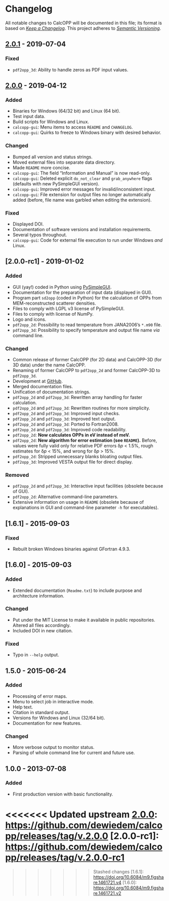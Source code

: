 # Changelog
All notable changes to CalcOPP will be documented in this file; its format is based on [*Keep a Changelog*](https://keepachangelog.com/en/1.0.0/). This project adheres to [*Semantic Versioning*](https://semver.org/spec/v2.0.0.html).

## [2.0.1] - 2019-07-04
### Fixed
- `pdf2opp_3d`: Ability to handle zeros as PDF input values.

## [2.0.0] - 2019-04-12
### Added
- Binaries for Windows (64/32 bit) and Linux (64 bit).
- Test input data.
- Build scripts for Windows and Linux.
- `calcopp-gui`: Menu items to access `README` and `CHANGELOG`.
- `calcopp-gui`: Quirks to freeze to Windows binary with desired behavior.

### Changed
- Bumped all version and status strings.
- Moved external files into separate data directory.
- Made `README` more concise.
- `calcopp-gui`: The field “Information and Manual” is now read-only.
- `calcopp-gui`: Deleted explicit `do_not_clear` and `grab_anywhere` flags (defaults with new PySimpleGUI version).
- `calcopp-gui`: Improved error messages for invalid/inconsistent input.
- `calcopp-gui`: File extension for output files no longer automatically added (before, file name was garbled when editing the extension).

### Fixed
- Displayed DOI.
- Documentation of software versions and installation requirements.
- Several typos throughout.
- `calcopp-gui`: Code for external file execution to run under Windows *and* Linux.

## [2.0.0-rc1] - 2019-01-02
### Added
- GUI (yay!) coded in Python using [PySimpleGUI](https://pypi.org/project/PySimpleGUI/).
- Documentation for the preparation of input data (displayed in GUI).
- Program part `sd2opp` (coded in Python) for the calculation of OPPs from MEM-reconstructed scatterer densities.
- Files to comply with LGPL v3 license of PySimpleGUI.
- Files to comply with license of NumPy.
- Logo and icons.
- `pdf2opp_2d`: Possibility to read temperature from JANA2006’s `*.m90` file.
- `pdf2opp_3d`: Possibility to specify temperature and output file name *via* command line.

### Changed
- Common release of former CalcOPP (for 2D data) and CalcOPP-3D (for 3D data) under the name CalcOPP.
- Renaming of former CalcOPP to `pdf2opp_2d` and former CalcOPP-3D to `pdf2opp_3d`.
- Development at [GitHub](https://github.com/dewiedem/calcopp).
- Merged documentation files.
- Unification of documentation strings.
- `pdf2opp_2d` and `pdf2opp_3d`: Rewritten array handling for faster calculation.
- `pdf2opp_2d` and `pdf2opp_3d`: Rewritten routines for more simplicity.
- `pdf2opp_2d` and `pdf2opp_3d`: Improved input checks.
- `pdf2opp_2d` and `pdf2opp_3d`: Improved text output.
- `pdf2opp_2d` and `pdf2opp_3d`: Ported to Fortran2008.
- `pdf2opp_2d` and `pdf2opp_3d`: Improved code readability.
- `pdf2opp_2d`: **Now calculates OPPs in eV instead of meV.**
- `pdf2opp_2d`: **New algorithm for error estimation (see `README`).** Before, values were fully valid only for relative PDF errors δ*p* < 1.5%, rough estimates for δ*p* < 15%, and wrong for δ*p* > 15%.
- `pdf2opp_2d`: Stripped unnecessary blanks bloating output files.
- `pdf2opp_3d`: Improved VESTA output file for direct display.

### Removed
- `pdf2opp_2d` and `pdf2opp_3d`: Interactive input facilities (obsolete because of GUI).
- `pdf2opp_2d`: Alternative command-line parameters.
- Extensive information on usage in `README` (obsolete because of explanations in GUI and command-line parameter `-h` for executables).

## [1.6.1] - 2015-09-03
### Fixed
- Rebuilt broken Windows binaries against GFortran 4.9.3.

## [1.6.0] - 2015-09-03
### Added
- Extended documentation (`Readme.txt`) to include purpose and architecture information.

### Changed
- Put under the MIT License to make it available in public repositories. Altered all files accordingly.
- Included DOI in new citation.

### Fixed
- Typo in `--help` output.

## 1.5.0 - 2015-06-24
### Added
- Processing of error maps.
- Menu to select job in interactive mode.
- Help text.
- Citation in standard output.
- Versions for Windows and Linux (32/64 bit).
- Documentation for new features.

### Changed
- More verbose output to monitor status.
- Parsing of whole command line for current and future use.

## 1.0.0 - 2013-07-08
### Added
- First production version with basic functionality.

<<<<<<< Updated upstream
[2.0.0]: https://github.com/dewiedem/calcopp/releases/tag/v.2.0.0
[2.0.0-rc1]: https://github.com/dewiedem/calcopp/releases/tag/v.2.0.0-rc1
=======
[2.0.1]: https://github.com/dewiedem/calcopp/releases/tag/v2.0.1
[2.0.0]: https://github.com/dewiedem/calcopp/releases/tag/v2.0.0
[2.0.0-rc.1]: https://github.com/dewiedem/calcopp/releases/tag/v2.0.0-rc.1
>>>>>>> Stashed changes
[1.6.1]: https://doi.org/10.6084/m9.figshare.1461721.v4
[1.6.0]: https://doi.org/10.6084/m9.figshare.1461721.v2
